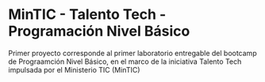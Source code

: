 # MinTIC - Talento Tech - Programación Nivel Básico

Primer proyecto corresponde al primer laboratorio entregable del bootcamp de Prograamción Nivel Básico, en el marco de la iniciativa Talento Tech impulsada por el Ministerio TIC (MinTIC) 